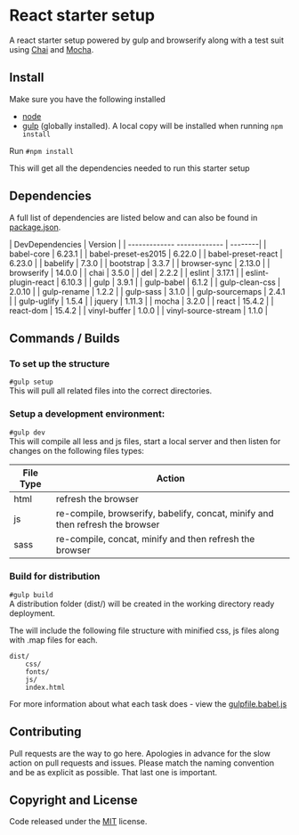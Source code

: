 # React starter setup

A react starter setup powered by gulp and browserify along with a test suit using [Chai](http://chaijs.com/) and [Mocha](http://mochajs.org/).

## Install

Make sure you have the following installed
- [node](https://github.com/nodejs/node/wiki)
- [gulp](http://gulpjs.com/) (globally installed). A local copy will be installed when running `npm install`

Run `#npm install`

This will get all the dependencies needed to run this starter setup

## Dependencies

A full list of dependencies are listed below and can also be found in [package.json](https://github.com/chrisj-skinner/gulp-bootstrap-less-browserify-babel-browsersync/blob/sass-version/package.json).

| DevDependencies     			| Version |
| ------------- -------------	| --------|
| babel-core 						| 6.23.1 |
| babel-preset-es2015 			| 6.22.0 |
| babel-preset-react 			| 6.23.0 |
| babelify 							| 7.3.0 |
| bootstrap 						| 3.3.7 |
| browser-sync 					| 2.13.0 |
| browserify 						| 14.0.0 |
| chai 								| 3.5.0 |
| del 								| 2.2.2 |
| eslint 							| 3.17.1 |
| eslint-plugin-react 			| 6.10.3 |
| gulp 								| 3.9.1 |
| gulp-babel 						| 6.1.2 |
| gulp-clean-css 					| 2.0.10 |
| gulp-rename 						| 1.2.2 |
| gulp-sass 						| 3.1.0 |
| gulp-sourcemaps 				| 2.4.1 |
| gulp-uglify 						| 1.5.4 |
| jquery 							| 1.11.3 |
| mocha 								| 3.2.0 |
| react 								| 15.4.2 |
| react-dom 						| 15.4.2 |
| vinyl-buffer 					| 1.0.0 |
| vinyl-source-stream			| 1.1.0 |

## Commands / Builds


### To set up the structure
`#gulp setup`  
This will pull all related files into the correct directories.


### Setup a development environment:
`#gulp dev`  
This will compile all less and js files, start a local server and then listen for changes on the following files types:

| File Type     | Action        																 |
| ------------- | -------------------------------------------------------------------------------|
| html          | refresh the browser 															 |
| js            | re-compile, browserify, babelify, concat, minify and then refresh the browser |
| sass          | re-compile, concat, minify and then refresh the browser						 |

### Build for distribution
`#gulp build`  
A distribution folder (dist/) will be created in the working directory ready deployment.

The will include the following file structure with minified css, js files along with .map files for each.

	dist/
		css/
		fonts/
		js/
		index.html


For more information about what each task does - view the [gulpfile.babel.js]()

## Contributing

Pull requests are the way to go here. Apologies in advance for the slow action on pull requests and issues. Please match the naming convention and be as explicit as possible. That last one is important.

## Copyright and License

Code released under the [MIT]() license.
